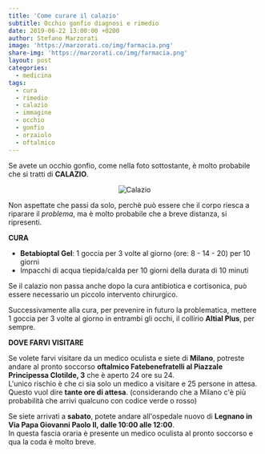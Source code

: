 ```yaml
---
title: 'Come curare il calazio'
subtitle: Occhio gonfio diagnosi e rimedio
date: 2019-06-22 13:00:00 +0200
author: Stefano Marzorati
image: 'https://marzorati.co/img/farmacia.png'
share-img: 'https://marzorati.co/img/farmacia.png'
layout: post
categories:
  - medicina
tags:
  - cura
  - rimedio
  - calazio
  - immagine
  - occhio
  - gonfio
  - orzaiolo
  - oftalmico
---
```

Se avete un occhio gonfio, come nella foto sottostante, è molto probabile che si tratti di **CALAZIO**.   

<center>
<img alt="Calazio" src="https://live.staticflickr.com/65535/48107457077_0a3ec97a9a_o.jpg">
</center>

Non aspettate che passi da solo, perchè può essere che il corpo riesca a riparare il *problema*, ma è molto probabile che a breve distanza, si ripresenti.   

**CURA**   

 - **Betabioptal Gel**: 1 goccia per 3 volte al giorno (ore: 8 - 14 - 20) per 10 giorni
 - Impacchi di acqua tiepida/calda per 10 giorni della durata di 10 minuti
 
Se il calazio non passa anche dopo la cura antibiotica e cortisonica, può essere necessario un piccolo intervento chirurgico.   

Successivamente alla cura, per prevenire in futuro la problematica, mettere 1 goccia per 3 volte al giorno in entrambi gli occhi, il collirio **Altial Plus**, per sempre.   


**DOVE FARVI VISITARE**   

Se volete farvi visitare da un medico oculista e siete di **Milano**, potreste andare al pronto soccorso **oftalmico Fatebenefratelli al Piazzale Principessa Clotilde, 3** che è aperto 24 ore su 24.   
L'unico rischio è che ci sia solo un medico a visitare e 25 persone in attesa.   
Questo vuol dire __tante ore di attesa__. (considerando che a Milano c'è più probabilità che arrivi qualcuno con codice verde o rosso)

Se siete arrivati a **sabato**, potete andare all'ospedale nuovo di **Legnano in Via Papa Giovanni Paolo II, dalle 10:00 alle 12:00**.   
In questa fascia oraria è presente un medico oculista al pronto soccorso e qua la coda è molto breve.   
